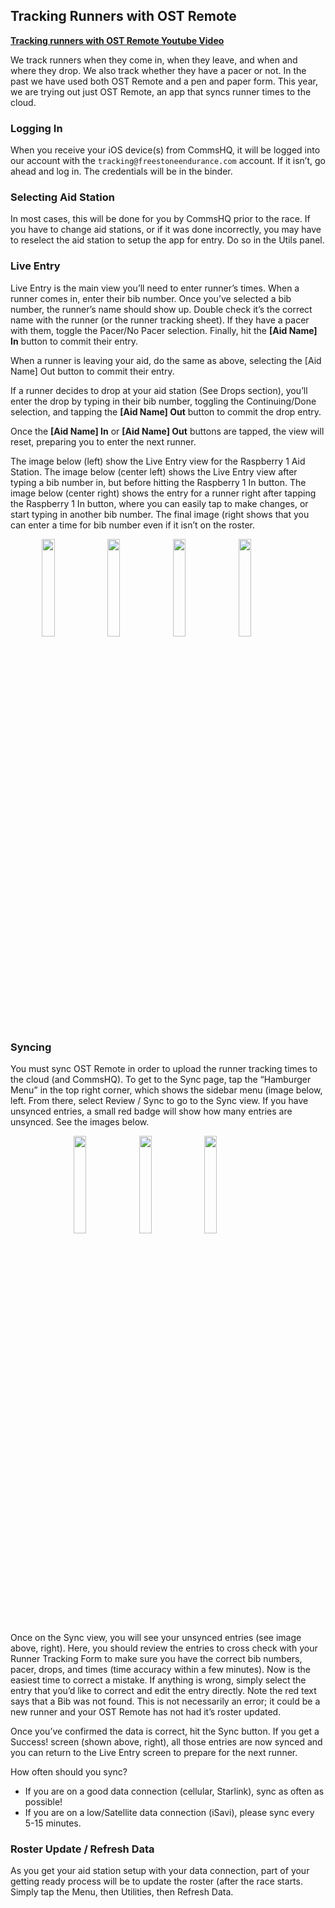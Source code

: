 ## Tracking Runners with OST Remote

**[Tracking runners with OST Remote Youtube Video](https://youtu.be/hL4ECiygmpU)**

We track runners when they come in, when they leave, and when and where they drop. We also track whether they have a pacer or not. In the past we have used both OST Remote and a pen and paper form. This year, we are trying out just OST Remote, an app that syncs runner times to the cloud.

### Logging In

When you receive your iOS device(s) from CommsHQ, it will be logged into our account with the `tracking@freestoneendurance.com` account. If it isn’t, go ahead and log in. The credentials will be in the binder.

### Selecting Aid Station

In most cases, this will be done for you by CommsHQ prior to the race. If you have to change aid stations, or if it was done incorrectly, you may have to reselect the aid station to setup the app for entry. Do so in the Utils panel.

### Live Entry

Live Entry is the main view you’ll need to enter runner’s times. When a runner comes in, enter their bib number. Once you’ve selected a bib number, the runner’s name should show up. Double check it’s the correct name with the runner (or the runner tracking sheet). If they have a pacer with them, toggle the Pacer/No Pacer selection. Finally, hit the **[Aid Name] In** button to commit their entry.

When a runner is leaving your aid, do the same as above, selecting the [Aid Name] Out button to commit their entry.

If a runner decides to drop at your aid station (See Drops section), you’ll enter the drop by typing in their bib number, toggling the Continuing/Done selection, and tapping the **[Aid Name] Out** button to commit the drop entry.

Once the **[Aid Name] In** or **[Aid Name] Out** buttons are tapped, the view will reset, preparing you to enter the next runner.

The image below (left) show the Live Entry view for the Raspberry 1 Aid Station. The image below (center left) shows the Live Entry view after typing a bib number in, but before hitting the Raspberry 1 In button. The image below (center right) shows the entry for a runner right after tapping the Raspberry 1 In button, where you can easily tap to make changes, or start typing in another bib number. The final image (right shows that you can enter a time for bib number even if it isn’t on the roster.

<img src="{{site.baseurl}}/img/parts/ost-remote/live-entry-1.png" width="20%" style="margin-left:10%"/>
<img src="{{site.baseurl}}/img/parts/ost-remote/live-entry-2.png" width="20%"/>
<img src="{{site.baseurl}}/img/parts/ost-remote/live-entry-3.png" width="20%"/>
<img src="{{site.baseurl}}/img/parts/ost-remote/live-entry-4.png" width="20%"/>

### Syncing

You must sync OST Remote in order to upload the runner tracking times to the cloud (and CommsHQ). To get to the Sync page, tap the “Hamburger Menu” in the top right corner, which shows the sidebar menu (image below, left. From there, select Review / Sync to go to the Sync view. If you have unsynced entries, a small red badge will show how many entries are unsynced. See the images below.

<img src="{{site.baseurl}}/img/parts/ost-remote/sync-1.png" width="20%" style="margin-left:20%"/>
<img src="{{site.baseurl}}/img/parts/ost-remote/sync-2.png" width="20%"/>
<img src="{{site.baseurl}}/img/parts/ost-remote/sync-3.png" width="20%"/>

Once on the Sync view, you will see your unsynced entries (see image above, right). Here, you should review the entries to cross check with your Runner Tracking Form to make sure you have the correct bib numbers, pacer, drops, and times (time accuracy within a few minutes). Now is the easiest time to correct a mistake. If anything is wrong, simply select the entry that you’d like to correct and edit the entry directly. Note the red text says that a Bib was not found. This is not necessarily an error; it could be a new runner and your OST Remote has not had it’s roster updated.


Once you’ve confirmed the data is correct, hit the Sync button. If you get a Success! screen (shown above, right), all those entries are now synced and you can return to the Live Entry screen to prepare for the next runner.

How often should you sync?
* If you are on a good data connection (cellular, Starlink), sync as often as possible!
* If you are on a low/Satellite data connection (iSavi), please sync every 5-15 minutes.

### Roster Update / Refresh Data

As you get your aid station setup with your data connection, part of your getting ready process will be to update the roster (after the race starts. Simply tap the Menu, then Utilities, then Refresh Data.
